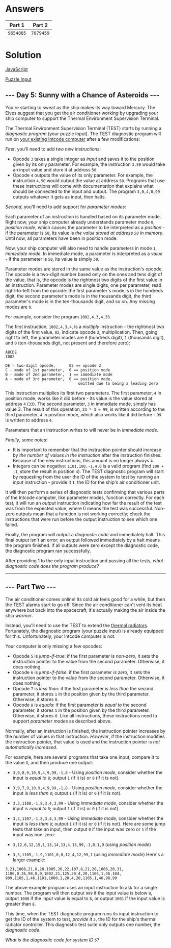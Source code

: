 # Answers

Part 1 | Part 2
:---: | :---:
`9654885` | `7079459`

# Solution

[JavaScript](./day5.js)

[Puzzle Input](./input.txt)

## --- Day 5: Sunny with a Chance of Asteroids ---

You're starting to sweat as the ship makes its way toward Mercury. The Elves suggest that you get the air conditioner working by upgrading your ship computer to support the Thermal Environment Supervision Terminal.

The Thermal Environment Supervision Terminal (TEST) starts by running a _diagnostic program_ (your puzzle input). The TEST diagnostic program will run on [your existing Intcode computer](https://adventofcode.com/2019/day/20) after a few modifications:

_First_, you'll need to add _two new instructions_:

-    Opcode `3` takes a single integer as _input_ and saves it to the position given by its only parameter. For example, the instruction `3,50` would take an input value and store it at address `50`.
-    Opcode `4` outputs the value of its only parameter. For example, the instruction `4,50` would output the value at address `50`.
Programs that use these instructions will come with documentation that explains what should be connected to the input and output. The program `3,0,4,0,99` outputs whatever it gets as input, then halts.

_Second_, you'll need to add support for _parameter modes_:

Each parameter of an instruction is handled based on its parameter mode. Right now, your ship computer already understands parameter mode `0`, _position mode_, which causes the parameter to be interpreted as a _position_ - if the parameter is `50`, its value is _the value stored at address `50` in memory_. Until now, all parameters have been in position mode.

Now, your ship computer will also need to handle parameters in mode `1`, _immediate mode_. In immediate mode, a parameter is interpreted as a _value_ - if the parameter is `50`, its value is simply _`50`_.

Parameter modes are stored in the same value as the instruction's opcode. The opcode is a two-digit number based only on the ones and tens digit of the value, that is, the opcode is the rightmost two digits of the first value in an instruction. Parameter modes are single digits, one per parameter, read right-to-left from the opcode: the first parameter's mode is in the hundreds digit, the second parameter's mode is in the thousands digit, the third parameter's mode is in the ten-thousands digit, and so on. Any missing modes are `0`.

For example, consider the program `1002,4,3,4,33`.

The first instruction, `1002,4,3,4`, is a _multiply_ instruction - the rightmost two digits of the first value, `02`, indicate opcode `2`, multiplication. Then, going right to left, the parameter modes are `0` (hundreds digit), `1` (thousands digit), and `0` (ten-thousands digit, not present and therefore zero):

    ABCDE
    1002

    DE - two-digit opcode,      02 == opcode 2
    C - mode of 1st parameter,  0 == position mode
    B - mode of 2nd parameter,  1 == immediate mode
    A - mode of 3rd parameter,  0 == position mode,
                                    omitted due to being a leading zero
This instruction multiplies its first two parameters. The first parameter, `4` in position mode, works like it did before - its value is the value stored at address `4` (`33`). The second parameter, `3` in immediate mode, simply has value 3. The result of this operation, `33 * 3 = 99`, is written according to the third parameter, `4` in position mode, which also works like it did before - `99` is written to address `4`.

Parameters that an instruction writes to will never be in _immediate mode_.

_Finally_, some notes:

-    It is important to remember that the instruction pointer should increase by _the number of values in the instruction_ after the instruction finishes. Because of the new instructions, this amount is no longer always `4`.
-    Integers can be negative: `1101,100,-1,4,0` is a valid program (find `100 + -1`, store the result in position `4`).
The TEST diagnostic program will start by requesting from the user the ID of the system to test by running an _input_ instruction - provide it `1`, the ID for the ship's air conditioner unit.

It will then perform a series of diagnostic tests confirming that various parts of the Intcode computer, like parameter modes, function correctly. For each test, it will run an _output_ instruction indicating how far the result of the test was from the expected value, where 0 means the test was successful. Non-zero outputs mean that a function is not working correctly; check the instructions that were run before the output instruction to see which one failed.

Finally, the program will output a _diagnostic code_ and immediately halt. This final output isn't an error; an output followed immediately by a halt means the program finished. If all outputs were zero except the diagnostic code, the diagnostic program ran successfully.

After providing 1 to the only input instruction and passing all the tests, _what diagnostic code does the program produce?_

-------------------

## --- Part Two ---

The air conditioner comes online! Its cold air feels good for a while, but then the TEST alarms start to go off. Since the air conditioner can't vent its heat anywhere but back into the spacecraft, it's actually making the air inside the ship _warmer_.

Instead, you'll need to use the TEST to extend the [thermal radiators](https://en.wikipedia.org/wiki/Spacecraft_thermal_control). Fortunately, the diagnostic program (your puzzle input) is already equipped for this. Unfortunately, your Intcode computer is not.

Your computer is only missing a few opcodes:

-    Opcode `5` is _jump-if-true_: if the first parameter is _non-zero_, it sets the instruction pointer to the value from the second parameter. Otherwise, it does nothing.
-    Opcode `6` is _jump-if-false_: if the first parameter _is zero_, it sets the instruction pointer to the value from the second parameter. Otherwise, it does nothing.
-    Opcode `7` is _less than_: if the first parameter is _less than_ the second parameter, it stores `1` in the position given by the third parameter. Otherwise, it stores `0`.
-    Opcode `8` is _equals_: if the first parameter is _equal to_ the second parameter, it stores `1` in the position given by the third parameter. Otherwise, it stores `0`.
Like all instructions, these instructions need to support _parameter modes_ as described above.

Normally, after an instruction is finished, the instruction pointer increases by the number of values in that instruction. _However_, if the instruction modifies the instruction pointer, that value is used and the instruction pointer is _not automatically increased_.

For example, here are several programs that take one input, compare it to the value `8`, and then produce one output:

-    `3,9,8,9,10,9,4,9,99,-1,8` - Using _position mode_, consider whether the input is _equal to_ `8`; output `1` (if it is) or `0` (if it is not).
-    `3,9,7,9,10,9,4,9,99,-1,8` - Using _position mode_, consider whether the input is _less than_ `8`; output `1` (if it is) or `0` (if it is not).
-    `3,3,1108,-1,8,3,4,3,99` - Using _immediate mode_, consider whether the input is _equal to_ `8`; output `1` (if it is) or `0` (if it is not).
-    `3,3,1107,-1,8,3,4,3,99` - Using _immediate mode_, consider whether the input is _less than_ `8`; output `1` (if it is) or `0` (if it is not).
Here are some jump tests that take an input, then output `0` if the input was zero or `1` if the input was non-zero:

-    `3,12,6,12,15,1,13,14,13,4,13,99,-1,0,1,9` (using _position mode_)
-    `3,3,1105,-1,9,1101,0,0,12,4,12,99,1` (using _immediate mode_)
Here's a larger example:

    3,21,1008,21,8,20,1005,20,22,107,8,21,20,1006,20,31,
    1106,0,36,98,0,0,1002,21,125,20,4,20,1105,1,46,104,
    999,1105,1,46,1101,1000,1,20,4,20,1105,1,46,98,99
The above example program uses an input instruction to ask for a single number. The program will then output `999` if the input value is below `8`, output `1000` if the input value is equal to `8`, or output `1001` if the input value is greater than `8`.

This time, when the TEST diagnostic program runs its input instruction to get the ID of the system to test, _provide it `5`_, the ID for the ship's thermal radiator controller. This diagnostic test suite only outputs one number, the _diagnostic code_.

_What is the diagnostic code for system ID `5`?_